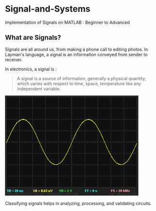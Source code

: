 # Signal-and-Systems
Implementation of Signals on MATLAB : Beginner to Advanced

## What are Signals?
Signals are all around us, from making a phone call to editing photos.
In Layman's language, a signal is an information conveyed from sender to receiver.

In electronics, a signal is :
> A signal is a source of information, generally a physical quantity, which varies with respect to time, space, temperature like any independent variable.

![](https://github.com/Shruti2301/Signal-and-Systems/blob/master/01.gif)

Classifying signals helps in analyzing, processing, and validating circuits.
